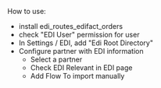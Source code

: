 How to use:

- install edi_routes_edifact_orders
- check "EDI User" permission for user
- In Settings / EDI, add "Edi Root Directory"
- Configure partner with EDI information
    - Select a partner
    - Check EDI Relevant in EDI page
    - Add Flow
To import manually